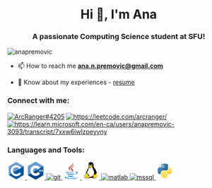 <h1 align="center">Hi 👋, I'm Ana</h1>
<h3 align="center">A passionate Computing Science student at SFU!</h3>

<p align="left"> <img src="https://komarev.com/ghpvc/?username=anapremovic&label=Profile%20views&color=0e75b6&style=flat" alt="anapremovic" /> </p>

<!--
🔭 I’m currently working on [sample project](link)
-->

- 📫 How to reach me **ana.n.premovic@gmail.com**

- 📄 Know about my experiences - [resume](https://drive.google.com/file/d/1sD82WPEajD5yUjkgJJUAKJHR6b_UGqql/view?usp=sharing)

<h3 align="left">Connect with me:</h3>
<p align="left">
<a href="https://discordapp.com/users/468862480144400394" target="blank"><img align="center" src="https://raw.githubusercontent.com/rahuldkjain/github-profile-readme-generator/master/src/images/icons/Social/discord.svg" alt="ArcRanger#4205" height="30" width="40" /></a>
<a href="https://leetcode.com/arcranger/" target="blank"><img align="center" src="https://raw.githubusercontent.com/rahuldkjain/github-profile-readme-generator/master/src/images/icons/Social/leet-code.svg" alt="https://leetcode.com/arcranger/" height="30" width="40" /></a>
<a href="https://learn.microsoft.com/en-ca/users/anapremovic-3093/transcript/7xxw6iwlzpeyyny" target="blank"><img align="center" src="https://upload.wikimedia.org/wikipedia/commons/9/98/Microsoft_logo.jpg" alt="https://learn.microsoft.com/en-ca/users/anapremovic-3093/transcript/7xxw6iwlzpeyyny" height="30" width="30" /></a>
</p>

<h3 align="left">Languages and Tools:</h3>
<p align="left"> <a href="https://www.cprogramming.com/" target="_blank" rel="noreferrer"> <img src="https://raw.githubusercontent.com/devicons/devicon/master/icons/c/c-original.svg" alt="c" width="40" height="40"/> </a> <a href="https://www.w3schools.com/cpp/" target="_blank" rel="noreferrer"> <img src="https://raw.githubusercontent.com/devicons/devicon/master/icons/cplusplus/cplusplus-original.svg" alt="cplusplus" width="40" height="40"/> </a> <a href="https://git-scm.com/" target="_blank" rel="noreferrer"> <img src="https://www.vectorlogo.zone/logos/git-scm/git-scm-icon.svg" alt="git" width="40" height="40"/> </a> <a href="https://www.java.com" target="_blank" rel="noreferrer"> <img src="https://raw.githubusercontent.com/devicons/devicon/master/icons/java/java-original.svg" alt="java" width="40" height="40"/> </a> <a href="https://www.linux.org/" target="_blank" rel="noreferrer"> <img src="https://raw.githubusercontent.com/devicons/devicon/master/icons/linux/linux-original.svg" alt="linux" width="40" height="40"/> </a> <a href="https://www.mathworks.com/" target="_blank" rel="noreferrer"> <img src="https://upload.wikimedia.org/wikipedia/commons/2/21/Matlab_Logo.png" alt="matlab" width="40" height="40"/> </a> <a href="https://www.microsoft.com/en-us/sql-server" target="_blank" rel="noreferrer"> <img src="https://www.svgrepo.com/show/303229/microsoft-sql-server-logo.svg" alt="mssql" width="40" height="40"/> </a> <a href="https://www.python.org" target="_blank" rel="noreferrer"> <img src="https://raw.githubusercontent.com/devicons/devicon/master/icons/python/python-original.svg" alt="python" width="40" height="40"/> </a> </p>


<!--
**anapremovic/anapremovic** is a ✨ _special_ ✨ repository because its `README.md` (this file) appears on your GitHub profile.

Here are some ideas to get you started:

- 🔭 I’m currently working on ...
- 🌱 I’m currently learning ...
- 👯 I’m looking to collaborate on ...
- 🤔 I’m looking for help with ...
- 💬 Ask me about ...
- 📫 How to reach me: ...
- 😄 Pronouns: ...
- ⚡ Fun fact: ...
-->


